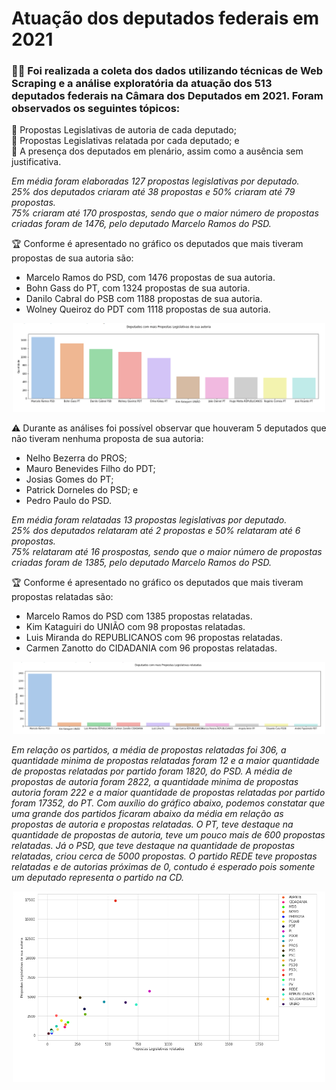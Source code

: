 # Atuação dos deputados federais em 2021
### 🕵️‍♂️ Foi realizada a coleta dos dados utilizando técnicas de Web Scraping e a análise exploratória da atuação dos 513 deputados federais na Câmara dos Deputados em 2021. Foram observados os seguintes tópicos:

🥇 Propostas Legislativas de autoria de cada deputado;\
🥈 Propostas Legislativas relatada por cada deputado; e\
🥉 A presença dos deputados em plenário, assim como a ausência sem justificativa.

*Em média foram elaboradas 127 propostas legislativas por deputado.\
25% dos deputados criaram até 38 propostas e 50% criaram até 79 propostas.\
75% criaram até 170 prospostas, sendo que o maior número de propostas criadas foram de 1476, pelo deputado Marcelo Ramos do PSD.*

🏆  Conforme é apresentado no gráfico os deputados que mais tiveram propostas de sua autoria são:
  - Marcelo Ramos do PSD, com 1476 propostas de sua autoria.
  - Bohn Gass do PT, com 1324 propostas de sua autoria.
  - Danilo Cabral do PSB com 1188 propostas de sua autoria.
  - Wolney Queiroz do PDT com 1118 propostas de sua autoria.


<p align="center">
  <img src="/autorias.png" width="500" title="hover text">
</p>


⚠ Durante as análises foi possível observar que houveram 5 deputados que não tiveram nenhuma proposta de sua autoria:
- Nelho Bezerra do PROS;
- Mauro Benevides Filho do PDT;
- Josias Gomes do PT;
- Patrick Dorneles do PSD; e
- Pedro Paulo do PSD.

*Em média foram relatadas 13 propostas legislativas por deputado.\
25% dos deputados relataram até 2 propostas e 50% relataram até 6 propostas.\
75% relataram até 16 prospostas, sendo que o maior número de propostas criadas foram de 1385, pelo deputado Marcelo Ramos do PSD.*

🏆 Conforme é apresentado no gráfico os deputados que mais tiveram propostas relatadas são:
  - Marcelo Ramos do PSD com 1385 propostas relatadas.
  - Kim Kataguiri do UNIÃO com 98 propostas relatadas.
  - Luis Miranda do REPUBLICANOS com 96 propostas relatadas.
  - Carmen Zanotto do CIDADANIA com 96 propostas relatadas.

<p align="center">
  <img src="/relatadas.png" width="500" title="hover text">
</p>


*Em relação os partidos, a média de propostas relatadas foi 306, a quantidade minima de propostas relatadas foram 12 e a maior quantidade de propostas relatadas por partido foram 1820, do PSD.
A média de propostas de autoria foram 2822, a quantidade minima de propostas autoria foram 222 e a maior quantidade de propostas relatadas por partido foram 17352, do PT.
Com auxílio do gráfico abaixo, podemos constatar que uma grande dos partidos ficaram abaixo da média em relação as propostas de autoria e propostas relatadas. O PT, teve destaque na quantidade de propostas de autoria, teve um pouco mais de 600 propostas relatadas. Já o PSD, que teve destaque na quantidade de propostas relatadas, criou cerca de 5000 propostas.
O partido REDE teve propostas relatadas e de autorias próximas de 0, contudo é esperado pois somente um deputado representa o partido na CD.*

<p align="center">
  <img src="/autoriarelatadas.png" width="500" title="hover text">
</p>

